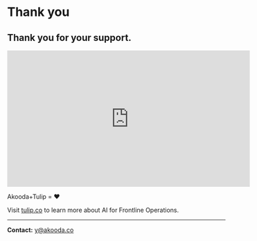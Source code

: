 # Thank you

## Thank you for your support.

<iframe width="560" height="315"
src="https://www.youtube.com/embed/GhEYkvbFY4o?autoplay=1"
title="YouTube video player"
frameborder="0"
allow="accelerometer; autoplay; clipboard-write; encrypted-media; gyroscope; picture-in-picture"
allowfullscreen>
</iframe>

Akooda+Tulip = ❤️

Visit [tulip.co](https://tulip.co) to learn more about AI for Frontline Operations.

---

**Contact:** [y@akooda.co](mailto:y@akooda.co)
